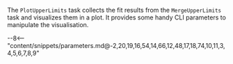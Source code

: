 The `PlotUpperLimits` task collects the fit results from the `MergeUpperLimits` task and visualizes them in a plot.
It provides some handy CLI parameters to manipulate the visualisation.

<div class="dhi_parameter_table">

--8<-- "content/snippets/parameters.md@-2,20,19,16,54,14,66,12,48,17,18,74,10,11,3,4,5,6,7,8,9"

</div>
